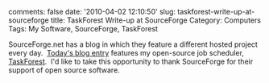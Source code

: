 comments: false
date: '2010-04-02 12:10:50'
slug: taskforest-write-up-at-sourceforge
title: TaskForest Write-up at SourceForge
Category: Computers
Tags: My Software, SourceForge, TaskForest

<!-- ai l /wp/TaskForestLogo.gif /wp/TaskForestLogo.gif 154 74 TaskForest Logo -->
SourceForge.net has a blog in which they feature a
different hosted project every day.  [Today's blog entry](https://sourceforge.net/blog/robust-job-scheduling-lives-in-taskforest/) features my open-source job scheduler,
[TaskForest](http://www.taskforest.aijaz.net/).  I'd like to take this opportunity
to thank SourceForge for their support of open source software.
